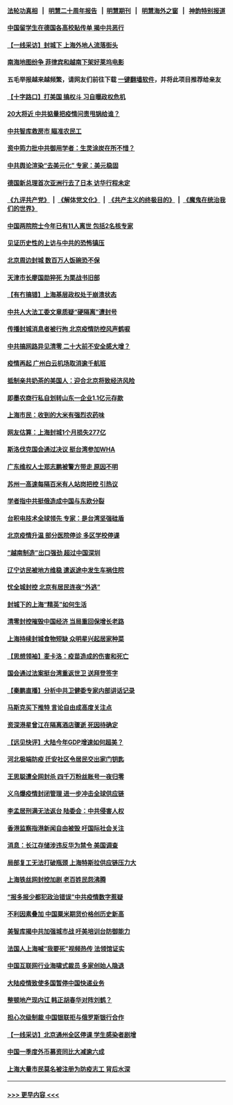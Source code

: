 #### [法轮功真相](https://github.com/gfw-breaker/truth/blob/master/README.md?t=0) &nbsp;&nbsp;|&nbsp;&nbsp; [明慧二十周年报告](https://github.com/gfw-breaker/mh-reports/blob/master/README.md?t=0) &nbsp;&nbsp;|&nbsp;&nbsp;[明慧期刊](https://github.com/gfw-breaker/mh-qikan) &nbsp;&nbsp;|&nbsp;&nbsp; [明慧海外之窗](https://github.com/gfw-breaker/mh-news/blob/master/README.md?t=0) &nbsp;&nbsp;|&nbsp;&nbsp; [神韵特别报道](https://github.com/gfw-breaker/mh-news/blob/master/shenyun.md?t=0)
#### [中国留学生在德国各高校贴传单 揭中共恶行](../pages/nsc413/n13722626.md?t=04290501) 
#### [【一线采访】封城下 上海外地人流落街头](../pages/nsc413/n13722763.md?t=04290501) 
#### [南海地图纷争 菲律宾和越南下架好莱坞电影](../pages/nsc413/n13722698.md?t=04290501) 
#### 五毛举报越来越频繁，请网友们前往下载 [一键翻墙软件](https://github.com/gfw-breaker/ssr-accounts)，并将此项目推荐给亲友
#### [【十字路口】打美国 搞权斗 习自曝政权危机](../pages/nsc413/n13722242.md?t=04290501) 
#### [20大将近 中共掂量把疫情问责甩锅给谁？](../pages/nsc413/n13722687.md?t=04290501) 
#### [中共智库救房市 瞄准农民工](../pages/nsc413/n13722658.md?t=04290501) 
#### [资中筠力批中共御用学者：生灵涂炭在所不惜？](../pages/nsc413/n13722601.md?t=04290501) 
#### [中共舆论渲染“去美元化” 专家：美元稳固](../pages/nsc413/n13722637.md?t=04290501) 
#### [德国新总理首次亚洲行去了日本 访华行程未定](../pages/nsc413/n13722597.md?t=04290501) 
#### [《九评共产党》](https://github.com/begood0513/9ping.md/blob/master/README.md) &nbsp;|&nbsp; [《解体党文化》](../../../../jtdwh.md/blob/master/README.md)  &nbsp;|&nbsp; [《共产主义的终极目的》](../../../../gczydzjmd.md/blob/master/README.md) &nbsp;|&nbsp; [《魔鬼在统治我们的世界》](../../../../mgztzwmdsj.md/blob/master/README.md) 
#### [中国两院院士今年已有11人离世 包括2名核专家](../pages/nsc413/n13722635.md?t=04290501) 
#### [见证历史性的上访与中共的恐怖镇压](../pages/nsc413/n13722520.md?t=04290501) 
#### [北京周边封城 数百万人饭碗恐不保](../pages/nsc413/n13722560.md?t=04290501) 
#### [天津市长廖国勋猝死 为栗战书旧部](../pages/nsc413/n13722550.md?t=04290501) 
#### [【有冇搞错】上海基层政权处于崩溃状态](../pages/nsc413/n13722253.md?t=04290501) 
#### [中共人大法工委文章质疑“硬隔离”遭封号](../pages/nsc413/n13722450.md?t=04290501) 
#### [传播封城消息者被行拘 北京疫情防控风声鹤唳](../pages/nsc413/n13722443.md?t=04290501) 
#### [中共搞网路异见清零 二十大前不安全感大增？](../pages/nsc413/n13722384.md?t=04290501) 
#### [疫情再起 广州白云机场取消逾千航班](../pages/nsc413/n13722358.md?t=04290501) 
#### [抵制亲共奶茶的美国人：迎合北京将致经济风险](../pages/nsc413/n13722361.md?t=04290501) 
#### [即墨农商行私自划转山东一企业1.1亿元存款](../pages/nsc413/n13722357.md?t=04290501) 
#### [上海市民：收到的大米有强烈农药味](../pages/nsc413/n13722156.md?t=04290501) 
#### [网友估算：上海封城1个月损失277亿](../pages/nsc413/n13722363.md?t=04290501) 
#### [斯洛伐克国会通过决议 挺台湾参加WHA](../pages/nsc413/n13722284.md?t=04290501) 
#### [广东维权人士郑志鹏被警方带走 原因不明](../pages/nsc413/n13722307.md?t=04290501) 
#### [苏州一高速每隔百米有人站岗把控 引热议](../pages/nsc413/n13722321.md?t=04290501) 
#### [学者指中共挺俄造成中国与东欧分裂](../pages/nsc413/n13722249.md?t=04290501) 
#### [台积电技术全球领先 专家：是台湾坚强硅盾](../pages/nsc413/n13722234.md?t=04290501) 
#### [北京疫情升温 部分医院停诊 多区学校停课](../pages/nsc413/n13722219.md?t=04290501) 
#### [“越南制造”出口强劲 超过中国深圳](../pages/nsc413/n13722236.md?t=04290501) 
#### [辽宁访民被地方维稳 遣返途中发生车祸住院](../pages/nsc413/n13722112.md?t=04290501) 
#### [忧全城封控 北京有居民连夜“外逃”](../pages/nsc413/n13722117.md?t=04290501) 
#### [封城下的上海“精英”如何生活](../pages/nsc413/n13722094.md?t=04290501) 
#### [清零封控摧毁中国经济 当局重回保增长老路](../pages/nsc413/n13721951.md?t=04290501) 
#### [上海持续封城食物短缺 众明星兴起居家种菜](../pages/nsc413/n13722041.md?t=04290501) 
#### [【思想领袖】麦卡洛：疫苗造成的伤害和死亡](../pages/nsc413/n13717071.md?t=04290501) 
#### [国会通过法案挺台湾重返世卫 送拜登签字](../pages/nsc413/n13722043.md?t=04290501) 
#### [【秦鹏直播】分析中共卫健委专家内部讲话记录](../pages/nsc413/n13722036.md?t=04290501) 
#### [马斯克买下推特 言论自由成高度关注点](../pages/nsc413/n13722017.md?t=04290501) 
#### [资深港星曾江在隔离酒店骤逝 死因待确定](../pages/nsc413/n13721952.md?t=04290501) 
#### [【远见快评】大陆今年GDP增速如何超美？](../pages/nsc413/n13721895.md?t=04290501) 
#### [河北极端防疫 迁安社区令居民交出家门钥匙](../pages/nsc413/n13721969.md?t=04290501) 
#### [王思聪遭全网封杀 四千万粉丝账号一夜归零](../pages/nsc413/n13721941.md?t=04290501) 
#### [义乌爆疫情封闭管理 进一步冲击全球供应链](../pages/nsc413/n13721924.md?t=04290501) 
#### [李孟居刑满无法返台 陆委会：中共侵害人权](../pages/nsc413/n13721873.md?t=04290501) 
#### [香港监察指港新闻自由被毁 吁国际社会关注](../pages/nsc413/n13721934.md?t=04290501) 
#### [消息：长江存储涉违反华为禁令 美国调查](../pages/nsc413/n13721928.md?t=04290501) 
#### [局部复工无法打破瓶颈 上海特斯拉供应链压力大](../pages/nsc413/n13721889.md?t=04290501) 
#### [上海铁丝网封控加剧 老百姓民怨沸腾](../pages/nsc413/n13721900.md?t=04290501) 
#### [“报多报少都犯政治错误”中共疫情数字惹疑](../pages/nsc413/n13721920.md?t=04290501) 
#### [不利因素叠加 中国粟米期货价格创历史新高](../pages/nsc413/n13721886.md?t=04290501) 
#### [美智库揭中共加强城市战 吁美培训台防御能力](../pages/nsc413/n13721727.md?t=04290501) 
#### [法国人上海喊“我要死”视频热传 法领馆证实](../pages/nsc413/n13721899.md?t=04290501) 
#### [中国互联网行业海啸式裁员 多家创始人隐退](../pages/nsc413/n13721870.md?t=04290501) 
#### [大陆疫情致使多国暂停中国快递业务](../pages/nsc413/n13721857.md?t=04290501) 
#### [整顿地产现内讧 韩正胡春华对阵刘鹤？](../pages/nsc413/n13721863.md?t=04290501) 
#### [担心次级制裁 中国银联拒与俄罗斯银行合作](../pages/nsc413/n13721834.md?t=04290501) 
#### [【一线采访】北京通州全区停课 学生感染者剧增](../pages/nsc413/n13721658.md?t=04290501) 
#### [中国一季度外币募资同比大减逾六成](../pages/nsc413/n13721868.md?t=04290501) 
#### [上海大量市民莫名被注册为防疫志工 背后水深](../pages/nsc413/n13721701.md?t=04290501) 

----
#### [ >>> 更早内容 <<< ](../indexes/nsc413-earlier.md)
